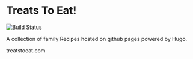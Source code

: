 # Treats To Eat!

[![Build Status](https://cloud.drone.io/api/badges/gabe-ochoa/treats-to-eat/status.svg)](https://cloud.drone.io/gabe-ochoa/treats-to-eat)

A collection of family Recipes hosted on github pages powered by Hugo.

treatstoeat.com
